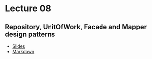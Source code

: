 # Lecture 08
## Repository, UnitOfWork, Facade and Mapper design patterns
* [Slides](https://gitpitch.com/orlicekm/CsharpCourse/master?p=Lectures/Lecture08)  
* [Markdown](/Lectures/Lecture08/PITCHME.md)